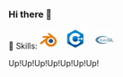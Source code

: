 ### Hi there 👋

<!--
**pixel-Teee/pixel-Teee** is a ✨ _special_ ✨ repository because its `README.md` (this file) appears on your GitHub profile.

Here are some ideas to get you started:

- 🔭 I’m currently working on ...
- 🌱 I’m currently learning ...
- 👯 I’m looking to collaborate on ...
- 🤔 I’m looking for help with ...
- 💬 Ask me about ...
- 📫 How to reach me: ...
- 😄 Pronouns: ...
- ⚡ Fun fact: ...
-->

<p>
🍉 Skills: <img alt="Blender" src="icon/blender_icon_32x32.png" />&ensp;&ensp;<img alt="Cpp" src="icon/icons8-c++-36.png" />
&ensp;&ensp;<img alt="OpenGL" src="icon/OpenGL.png" />

Up!Up!Up!Up!Up!Up!Up!
</p>

